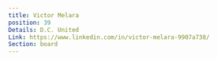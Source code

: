 ```yaml
---
title: Victor Melara
position: 39
Details: D.C. United
Link: https://www.linkedin.com/in/victor-melara-9907a738/
Section: board
---
```


